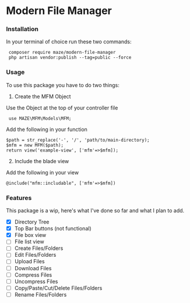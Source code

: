 # Modern File Manager
### Installation
In your terminal of choice run these two commands:
   

     composer require maze/modern-file-manager
     php artisan vendor:publish --tag=public --force

### Usage
To use this package you have to do two things:

 1. Create the MFM Object
 
 Use the Object at the top of your controller file
````
 use MAZE\MFM\Models\MFM;
````
Add the following in your function
````
$path = str_replace('-', '/', 'path/to/main-directory);
$mfm = new MFM($path);
return view('example-view', ['mfm'=>$mfm]);
````
 2. Include the blade view

Add the following in your view
````
@include("mfm::includable", ['mfm'=>$mfm])
````

### Features
This package is a wip, here's what I've done so far and what I plan to add.
- [x] Directory Tree
- [x] Top Bar buttons (not functional)
- [x] File box view
- [ ] File list view
- [ ] Create Files/Folders
- [ ] Edit Files/Folders
- [ ] Upload Files
- [ ] Download Files
- [ ] Compress Files
- [ ] Uncompress Files
- [ ] Copy/Paste/Cut/Delete Files/Folders
- [ ]  Rename Files/Folders
